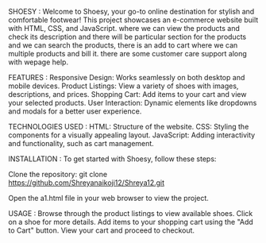 SHOESY :
Welcome to Shoesy, your go-to online destination for stylish and comfortable footwear! This project showcases an e-commerce website built with HTML, CSS, and JavaScript. where we can view the products and check its description and there will be particular section for the products and we can search the products, there is an add to cart where we can multiple products and bill it. there are some customer care support along with wepage help.


FEATURES :
Responsive Design: Works seamlessly on both desktop and mobile devices.
Product Listings: View a variety of shoes with images, descriptions, and prices.
Shopping Cart: Add items to your cart and view your selected products.
User Interaction: Dynamic elements like dropdowns and modals for a better user experience. 

TECHNOLOGIES USED : 
HTML: Structure of the website.
CSS: Styling the components for a visually appealing layout.
JavaScript: Adding interactivity and functionality, such as cart management.


INSTALLATION : 
To get started with Shoesy, follow these steps:
 
 Clone the repository: git clone https://github.com/Shreyanaikoji12/Shreya12.git

Open the a1.html file in your web browser to view the project. 

USAGE : 
Browse through the product listings to view available shoes.
Click on a shoe for more details.
Add items to your shopping cart using the "Add to Cart" button.
View your cart and proceed to checkout. 
